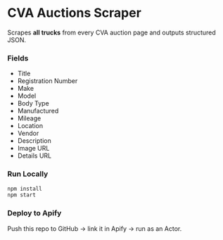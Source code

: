 # CVA Auctions Scraper

Scrapes **all trucks** from every CVA auction page and outputs structured JSON.

### Fields
- Title
- Registration Number
- Make
- Model
- Body Type
- Manufactured
- Mileage
- Location
- Vendor
- Description
- Image URL
- Details URL

### Run Locally
```bash
npm install
npm start
```

### Deploy to Apify
Push this repo to GitHub → link it in Apify → run as an Actor.
